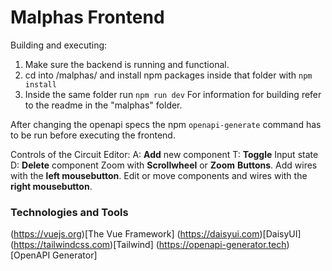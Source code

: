 # Malphas Frontend

Building and executing:
1. Make sure the backend is running and functional.
2. cd into /malphas/ and install npm packages inside that folder with `npm install`
3. Inside the same folder run `npm run dev`
For information for building refer to the readme in the "malphas" folder.

After changing the openapi specs the npm `openapi-generate` command has to be run before executing the frontend.

Controls of the Circuit Editor:
A: **Add** new component
T: **Toggle** Input state
D: **Delete** component
Zoom with **Scrollwheel** or **Zoom** **Buttons**.
Add wires with the **left mousebutton**.
Edit or move components and wires with the **right mousebutton**.

### Technologies and Tools
(https://vuejs.org)[The Vue Framework]
(https://daisyui.com)[DaisyUI]                
(https://tailwindcss.com)[Tailwind]
(https://openapi-generator.tech)[OpenAPI Generator]
